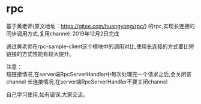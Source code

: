 # rpc
 基于黄老师(原文地址：https://gitee.com/huangyong/rpc/) 的rpc,实现长连接的同步调用方式,复用channel: 2019年12月2日完成


通过黄老师在rpc-sample-client这个模块中的调用对比,使用长连接的方式要比短链接的方式性能有较大提升。

注意：  
短链接情况,在server端RpcServerHandler中每次处理完一个请求之后,会关闭该channel
长连接情况,在server端RpcServerHandler不要关闭channel

自己学习使用,如有错误,大家交流。

